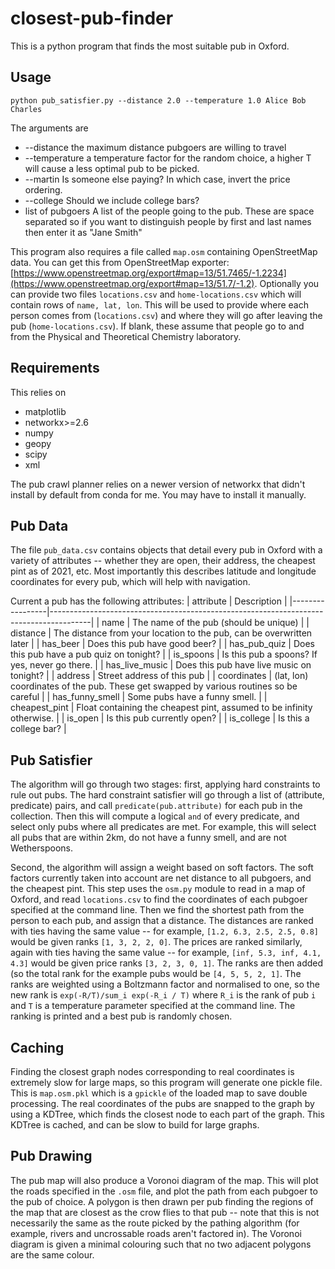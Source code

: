 # closest-pub-finder

This is a python program that finds the most suitable pub in Oxford.

## Usage

```
python pub_satisfier.py --distance 2.0 --temperature 1.0 Alice Bob Charles
```
The arguments are
* --distance the maximum distance pubgoers are willing to travel
* --temperature a temperature factor for the random choice, a higher T will cause a less optimal pub to be picked.
* --martin Is someone else paying? In which case, invert the price ordering.
* --college Should we include college bars?
* list of pubgoers  A list of the people going to the pub. These are space separated so if you want to distinguish people by first and last names then enter it as "Jane Smith"

This program also requires a file called `map.osm` containing OpenStreetMap data. You can get this from OpenStreetMap exporter: [https://www.openstreetmap.org/export#map=13/51.7465/-1.2234](https://www.openstreetmap.org/export#map=13/51.7/-1.2).
Optionally you can provide two files `locations.csv` and `home-locations.csv` which will contain rows of `name, lat, lon`. This will be used to provide where each person comes from (`locations.csv`) and where they will go after leaving the pub (`home-locations.csv`).
If blank, these assume that people go to and from the Physical and Theoretical Chemistry laboratory.


## Requirements

This relies on
* matplotlib
* networkx>=2.6
* numpy
* geopy
* scipy
* xml

The pub crawl planner relies on a newer version of networkx that didn't install by default from conda for me.
You may have to install it manually.

## Pub Data


The file `pub_data.csv` contains objects that detail every pub in Oxford with a variety of attributes -- whether they are open, their address, the cheapest pint as of 2021, etc. Most importantly this describes latitude and longitude coordinates for every pub, which will help with navigation.

Current a pub has the following attributes:
| attribute       | Description                                                                            |
|-----------------|----------------------------------------------------------------------------------------|
| name            | The name of the pub (should be unique)                                                 |
| distance        | The distance from your location to the pub, can be overwritten later                   |
| has_beer        | Does this pub have good beer?                                                          |
| has_pub_quiz    | Does this pub have a pub quiz on tonight?                                              |
| is_spoons       | Is this pub a spoons? If yes, never go there.                                          |
| has_live_music  | Does this pub have live music on tonight?                                              |
| address         | Street address of this pub                                                             |
| coordinates     | (lat, lon) coordinates of the pub. These get swapped by various routines so be careful |
| has_funny_smell | Some pubs have a funny smell.                                                          |
| cheapest_pint   | Float containing the cheapest pint, assumed to be infinity otherwise.                  |
| is_open         | Is this pub currently open?                                                            |
| is_college      | Is this a college bar?                                                                 |

## Pub Satisfier

The algorithm will go through two stages: first, applying hard constraints to rule out pubs.
The hard constraint satisfier will go through a list of (attribute, predicate) pairs, and call `predicate(pub.attribute)` for each pub in the collection. Then this will compute a logical `and` of every predicate, and select only pubs where all predicates are met. For example, this will select all pubs that are within 2km, do not have a funny smell, and are not Wetherspoons.

Second, the algorithm will assign a weight based on soft factors. The soft factors currently taken into account are net distance to all pubgoers, and the cheapest pint. This step uses the `osm.py` module to read in a map of Oxford, and read `locations.csv` to find the coordinates of each pubgoer specified at the command line. Then we find the shortest path from the person to each pub, and assign that a distance.
The distances are ranked with ties having the same value -- for example, `[1.2, 6.3, 2.5, 2.5, 0.8]` would be given ranks `[1, 3, 2, 2, 0]`.
The prices are ranked similarly, again with ties having the same value -- for example, `[inf, 5.3, inf, 4.1, 4.3]` would be given price ranks `[3, 2, 3, 0, 1]`.
The ranks are then added (so the total rank for the example pubs would be `[4, 5, 5, 2, 1]`. The ranks are weighted using a Boltzmann factor and normalised to one, so the new rank is `exp(-R/T)/sum_i exp(-R_i / T)` where `R_i` is the rank of pub `i` and `T` is a temperature parameter specified at the command line.
The ranking is printed and a best pub is randomly chosen.

## Caching

Finding the closest graph nodes corresponding to real coordinates is extremely slow for large maps, so this program will generate one pickle file. This is `map.osm.pkl` which is a `gpickle` of the loaded map to save double processing.
The real coordinates of the pubs are snapped to the graph by using a KDTree, which finds the closest node to each part of the graph. This KDTree is cached, and can be slow to build for large graphs.

## Pub Drawing

The pub map will also produce a Voronoi diagram of the map.
This will plot the roads specified in the `.osm` file, and plot the path from each pubgoer to the pub of choice.
A polygon is then drawn per pub finding the regions of the map that are closest as the crow flies to that pub -- note that this is not necessarily the same as the route picked by the pathing algorithm (for example, rivers and uncrossable roads aren't factored in). The Voronoi diagram is given a minimal colouring such that no two adjacent polygons are the same colour.
